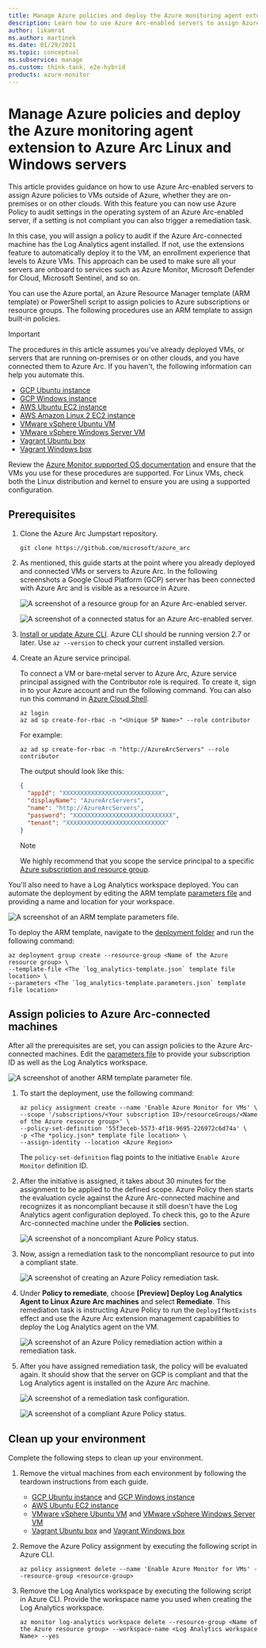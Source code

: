 ```yaml
---
title: Manage Azure policies and deploy the Azure monitoring agent extension to Azure Arc Linux and Windows servers
description: Learn how to use Azure Arc-enabled servers to assign Azure policies to VMs outside of Azure, whether they are on-premises or on other clouds.
author: likamrat
ms.author: martinek
ms.date: 01/29/2021
ms.topic: conceptual
ms.subservice: manage
ms.custom: think-tank, e2e-hybrid
products: azure-monitor
---
```


# Manage Azure policies and deploy the Azure monitoring agent extension to Azure Arc Linux and Windows servers

This article provides guidance on how to use Azure Arc-enabled servers to assign Azure policies to VMs outside of Azure, whether they are on-premises or on other clouds. With this feature you can now use Azure Policy to audit settings in the operating system of an Azure Arc-enabled server, if a setting is not compliant you can also trigger a remediation task.

In this case, you will assign a policy to audit if the Azure Arc-connected machine has the Log Analytics agent installed. If not, use the extensions feature to automatically deploy it to the VM, an enrollment experience that levels to Azure VMs. This approach can be used to make sure all your servers are onboard to services such as Azure Monitor, Microsoft Defender for Cloud, Microsoft Sentinel, and so on.

You can use the Azure portal, an Azure Resource Manager template (ARM template) or PowerShell script to assign policies to Azure subscriptions or resource groups. The following procedures use an ARM template to assign built-in policies.

> [!IMPORTANT]
> The procedures in this article assumes you've already deployed VMs, or servers that are running on-premises or on other clouds, and you have connected them to Azure Arc. If you haven't, the following information can help you automate this.

- [GCP Ubuntu instance](./gcp-terraform-ubuntu.md)
- [GCP Windows instance](./gcp-terraform-windows.md)
- [AWS Ubuntu EC2 instance](./aws-terraform-ubuntu.md)
- [AWS Amazon Linux 2 EC2 instance](./aws-terraform-al2.md)
- [VMware vSphere Ubuntu VM](./vmware-terraform-ubuntu.md)
- [VMware vSphere Windows Server VM](./vmware-terraform-windows.md)
- [Vagrant Ubuntu box](./local-vagrant-ubuntu.md)
- [Vagrant Windows box](./local-vagrant-windows.md)

Review the [Azure Monitor supported OS documentation](/azure/azure-monitor/vm/vminsights-enable-overview#supported-operating-systems) and ensure that the VMs you use for these procedures are supported. For Linux VMs, check both the Linux distribution and kernel to ensure you are using a supported configuration.

## Prerequisites

1. Clone the Azure Arc Jumpstart repository.

   ```console
   git clone https://github.com/microsoft/azure_arc
   ```

2. As mentioned, this guide starts at the point where you already deployed and connected VMs or servers to Azure Arc. In the following screenshots a Google Cloud Platform (GCP) server has been connected with Azure Arc and is visible as a resource in Azure.

   ![A screenshot of a resource group for an Azure Arc-enabled server.](./media/arc-policies-mma/resource-group.png)

   ![A screenshot of a connected status for an Azure Arc-enabled server.](./media/arc-policies-mma/connected-status.png)

3. [Install or update Azure CLI](/cli/azure/install-azure-cli). Azure CLI should be running version 2.7 or later. Use `az --version` to check your current installed version.

4. Create an Azure service principal.

   To connect a VM or bare-metal server to Azure Arc, Azure service principal assigned with the Contributor role is required. To create it, sign in to your Azure account and run the following command. You can also run this command in [Azure Cloud Shell](https://shell.azure.com/).

   ```console
   az login
   az ad sp create-for-rbac -n "<Unique SP Name>" --role contributor
   ```

   For example:

   ```console
   az ad sp create-for-rbac -n "http://AzureArcServers" --role contributor
   ```

   The output should look like this:

   ```json
   {
     "appId": "XXXXXXXXXXXXXXXXXXXXXXXXXXXX",
     "displayName": "AzureArcServers",
     "name": "http://AzureArcServers",
     "password": "XXXXXXXXXXXXXXXXXXXXXXXXXXXX",
     "tenant": "XXXXXXXXXXXXXXXXXXXXXXXXXXXX"
   }
   ```

   > [!NOTE]
   > We highly recommend that you scope the service principal to a specific [Azure subscription and resource group](/cli/azure/ad/sp).

You'll also need to have a Log Analytics workspace deployed. You can automate the deployment by editing the ARM template [parameters file](https://github.com/microsoft/azure_arc/blob/main/azure_arc_servers_jumpstart/policies/arm/log_analytics-template.parameters.json) and providing a name and location for your workspace.

![A screenshot of an ARM template parameters file.](./media/arc-policies-mma/parameter-file-1.png)

To deploy the ARM template, navigate to the [deployment folder](https://github.com/microsoft/azure_arc/tree/main/azure_arc_servers_jumpstart/policies/arm) and run the following command:

```console
az deployment group create --resource-group <Name of the Azure resource group> \
--template-file <The `log_analytics-template.json` template file location> \
--parameters <The `log_analytics-template.parameters.json` template file location>
```

## Assign policies to Azure Arc-connected machines

After all the prerequisites are set, you can assign policies to the Azure Arc-connected machines. Edit the [parameters file](https://github.com/microsoft/azure_arc/blob/main/azure_arc_servers_jumpstart/policies/arm/policy.json) to provide your subscription ID as well as the Log Analytics workspace.

![A screenshot of another ARM template parameter file.](./media/arc-policies-mma/parameter-file-2.png)

1. To start the deployment, use the following command:

   ```console
   az policy assignment create --name 'Enable Azure Monitor for VMs' \
   --scope '/subscriptions/<Your subscription ID>/resourceGroups/<Name of the Azure resource group>' \
   --policy-set-definition '55f3eceb-5573-4f18-9695-226972c6d74a' \
   -p <The *policy.json* template file location> \
   --assign-identity --location <Azure Region>
   ```

   The `policy-set-definition` flag points to the initiative `Enable Azure Monitor` definition ID.

2. After the initiative is assigned, it takes about 30 minutes for the assignment to be applied to the defined scope. Azure Policy then starts the evaluation cycle against the Azure Arc-connected machine and recognizes it as noncompliant because it still doesn't have the Log Analytics agent configuration deployed. To check this, go to the Azure Arc-connected machine under the **Policies** section.

   ![A screenshot of a noncompliant Azure Policy status.](./media/arc-policies-mma/noncompliant-policy.png)

3. Now, assign a remediation task to the noncompliant resource to put into a compliant state.

   ![A screenshot of creating an Azure Policy remediation task.](./media/arc-policies-mma/create-remediation-task.png)

4. Under **Policy to remediate**, choose **\[Preview] Deploy Log Analytics Agent to Linux Azure Arc machines** and select **Remediate**. This remediation task is instructing Azure Policy to run the `DeployIfNotExists` effect and use the Azure Arc extension management capabilities to deploy the Log Analytics agent on the VM.

   ![A screenshot of an Azure Policy remediation action within a remediation task.](./media/arc-policies-mma/remediation-action.png)

5. After you have assigned remediation task, the policy will be evaluated again. It should show that the server on GCP is compliant and that the Log Analytics agent is installed on the Azure Arc machine.

   ![A screenshot of a remediation task configuration.](./media/arc-policies-mma/task-config.png)

   ![A screenshot of a compliant Azure Policy status.](./media/arc-policies-mma/compliant-status.png)

## Clean up your environment

Complete the following steps to clean up your environment.

1. Remove the virtual machines from each environment by following the teardown instructions from each guide.

   - [GCP Ubuntu instance](./gcp-terraform-ubuntu.md) and [GCP Windows instance](./gcp-terraform-windows.md)
   - [AWS Ubuntu EC2 instance](./aws-terraform-ubuntu.md)
   - [VMware vSphere Ubuntu VM](./vmware-terraform-ubuntu.md) and [VMware vSphere Windows Server VM](./vmware-terraform-windows.md)
   - [Vagrant Ubuntu box](./local-vagrant-ubuntu.md) and [Vagrant Windows box](./local-vagrant-windows.md)

2. Remove the Azure Policy assignment by executing the following script in Azure CLI.

   ```console
   az policy assignment delete --name 'Enable Azure Monitor for VMs' --resource-group <resource-group>
   ```

3. Remove the Log Analytics workspace by executing the following script in Azure CLI. Provide the workspace name you used when creating the Log Analytics workspace.

   ```console
   az monitor log-analytics workspace delete --resource-group <Name of the Azure resource group> --workspace-name <Log Analytics workspace Name> --yes
   ```
